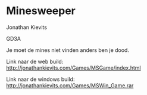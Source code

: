 # Minesweeper

Jonathan Kievits

GD3A

Je moet de mines niet vinden anders ben je dood.

Link naar de web build:
http://jonathankievits.com/Games/MSGame/index.html

Link naar de windows build:
http://jonathankievits.com/Games/MSWin_Game.rar